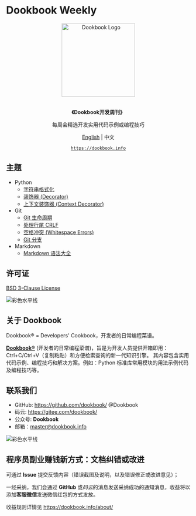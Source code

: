 # Dookbook Weekly

<div align="center">
  <img src="https://dookbook.info/dj-static/dookbook/img/logo-tail.svg" alt="Dookbook Logo" width="200" height="200" title="Dookbook Logo">
  <br><br>
  <p><strong>《Dookbook开发周刊》</strong></p>
  <p>每周会精选开发实用代码示例或编程技巧</p>
</div>

<p align="center">
  <a href="https://github.com/dookbook/dookbook-weekly/blob/main/README.md">English</a> |
  <span>中文</span>
</p>

<p align="center">
  <a href="https://dookbook.info"><code>https://dookbook.info</code></a>
</p>

## 主题

- Python
  - [字符串格式化](https://dookbook.info/content/6214487a4d9f1a1af7681153/)
  - [装饰器 (Decorator)](https://dookbook.info/content/6267ff854d9f1a1af7c89e33/)
  - [上下文装饰器 (Context Decorator)](https://dookbook.info/content/626a6fe74d9f1a1af7cb4a11/)
- Git
  - [Git 生命周期](https://dookbook.info/content/62289f7c4d9f1a1af7817781/)
  - [处理行尾 CRLF](https://dookbook.info/content/6231fc5f4d9f1a1af78d9121/)
  - [空格冲突 (Whitespace Errors)](https://dookbook.info/content/62309c8a4d9f1a1af78b8aef/)
  - [Git 分支](https://dookbook.info/content/624ef7034d9f1a1af7aa4f6e/)
- Markdown
  - [Markdown 语法大全](https://dookbook.info/content/62049b264d9f1a1af7237608/)

## 许可证

[BSD 3-Clause License](https://github.com/dookbook/dookbook-weekly/blob/main/LICENSE)

![彩色水平线](https://dookbook.info/color-hr.png)

## 关于 Dookbook

Dookbook® = Developers' Cookbook，开发者的日常编程菜谱。

**[Dookbook®](https://dookbook.info)** (开发者的日常编程菜谱)，旨是为开发人员提供开箱即用：Ctrl+C/Ctrl+V（复制粘贴）和方便检索查询的新一代知识引擎。 其内容包含实用代码示例、编程技巧和解决方案。例如：Python 标准库常用模块的用法示例代码及编程技巧等。

## 联系我们

- GitHub: <https://github.com/dookbook/> @Dookbook
- 码云: <https://gitee.com/dookbook/>
- 公众号: **Dookbook**
- 邮箱：master@dookbook.info

![彩色水平线](https://dookbook.info/color-hr.png)

## 程序员副业赚钱新方式：文档纠错或改进

可通过 **Issue** 提交反馈内容（错误截图及说明，以及错误修正或改进意见）；

一经采纳，我们会通过 **GitHub** 或*码云*的消息发送采纳成功的通知消息，收益将以添加**客服微信**发送微信红包的方式发放。

收益规则详情见 <https://dookbook.info/about/>

